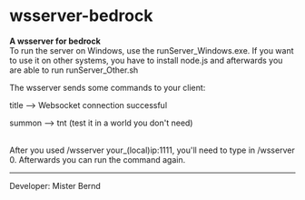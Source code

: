 # wsserver-bedrock
<b>A wsserver for bedrock</b>
<br>
To run the server on Windows, use the runServer_Windows.exe.
If you want to use it on other systems, you have to install node.js and afterwards you are able to run runServer_Other.sh
<br>

The wsserver sends some commands to your client:
<br>

title --> Websocket connection successful

summon --> tnt (test it in a world you don't need)
<br>

<br>
After you used /wsserver your_(local)ip:1111, you'll need to type in /wsserver 0. Afterwards you can run the command again.

-----------------------------------------------------

Developer: Mister Bernd
